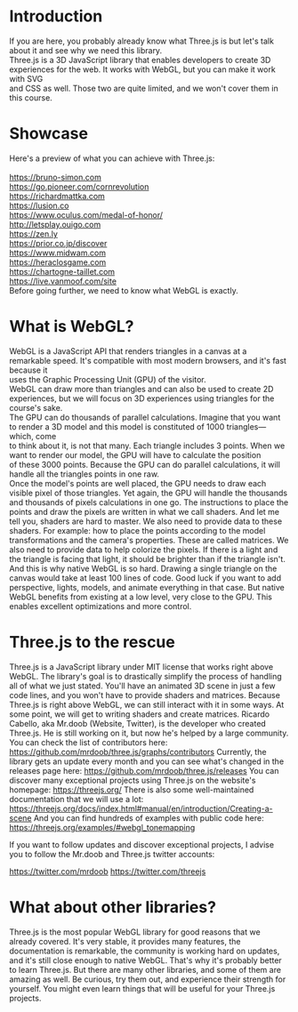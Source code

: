 # Introduction 
If you are here, you probably already know what Three.js is but let's talk about it and see why we need this library. <br />
Three.js is a 3D JavaScript library that enables developers to create 3D experiences for the web. It works with WebGL, but you can make it work with SVG <br /> and CSS as well. Those two are quite limited, and we won't cover them in this course.

# Showcase 
Here's a preview of what you can achieve with Three.js: <br />
<br />
https://bruno-simon.com <br />
https://go.pioneer.com/cornrevolution <br />
https://richardmattka.com <br />
https://lusion.co <br />
https://www.oculus.com/medal-of-honor/ <br />
http://letsplay.ouigo.com <br />
https://zen.ly <br />
https://prior.co.jp/discover <br />
https://www.midwam.com <br />
https://heraclosgame.com <br />
https://chartogne-taillet.com <br />
https://live.vanmoof.com/site <br />
Before going further, we need to know what WebGL is exactly.

# What is WebGL? 
WebGL is a JavaScript API that renders triangles in a canvas at a remarkable speed. It's compatible with most modern browsers, and it's fast because it <br /> uses the Graphic Processing Unit (GPU) of the visitor. <br />
WebGL can draw more than triangles and can also be used to create 2D experiences, but we will focus on 3D experiences using triangles for the course's sake.<br />
The GPU can do thousands of parallel calculations. Imagine that you want to render a 3D model and this model is constituted of 1000 triangles—which, come <br /> to think about it, is not that many. Each triangle includes 3 points. When we want to render our model, the GPU will have to calculate the position <br /> of these 3000 points. Because the GPU can do parallel calculations, it will handle all the triangles points in one raw. <br />
Once the model's points are well placed, the GPU needs to draw each visible pixel of those triangles. Yet again, the GPU will handle the thousands and thousands of pixels calculations in one go.
The instructions to place the points and draw the pixels are written in what we call shaders. And let me tell you, shaders are hard to master. We also need to provide data to these shaders. For example: how to place the points according to the model transformations and the camera's properties. These are called matrices. We also need to provide data to help colorize the pixels. If there is a light and the triangle is facing that light, it should be brighter than if the triangle isn't.
And this is why native WebGL is so hard. Drawing a single triangle on the canvas would take at least 100 lines of code. Good luck if you want to add perspective, lights, models, and animate everything in that case.
But native WebGL benefits from existing at a low level, very close to the GPU. This enables excellent optimizations and more control.

# Three.js to the rescue 
Three.js is a JavaScript library under MIT license that works right above WebGL. The library's goal is to drastically simplify the process of handling all of what we just stated. You'll have an animated 3D scene in just a few code lines, and you won't have to provide shaders and matrices.
Because Three.js is right above WebGL, we can still interact with it in some ways. At some point, we will get to writing shaders and create matrices.
Ricardo Cabello, aka Mr.doob (Website, Twitter), is the developer who created Three.js. He is still working on it, but now he's helped by a large community. You can check the list of contributors here: https://github.com/mrdoob/three.js/graphs/contributors
Currently, the library gets an update every month and you can see what's changed in the releases page here: https://github.com/mrdoob/three.js/releases
You can discover many exceptional projects using Three.js on the website's homepage: https://threejs.org/
There is also some well-maintained documentation that we will use a lot: https://threejs.org/docs/index.html#manual/en/introduction/Creating-a-scene
And you can find hundreds of examples with public code here: https://threejs.org/examples/#webgl_tonemapping

If you want to follow updates and discover exceptional projects, I advise you to follow the Mr.doob and Three.js twitter accounts:

https://twitter.com/mrdoob
https://twitter.com/threejs

# What about other libraries? 
Three.js is the most popular WebGL library for good reasons that we already covered. It's very stable, it provides many features, the documentation is remarkable, the community is working hard on updates, and it's still close enough to native WebGL.
That's why it's probably better to learn Three.js.
But there are many other libraries, and some of them are amazing as well. Be curious, try them out, and experience their strength for yourself. You might even learn things that will be useful for your Three.js projects.
